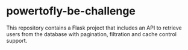 # powertofly-be-challenge
This repository contains a Flask project that includes an API to retrieve users from the database with pagination, filtration and cache control support.
